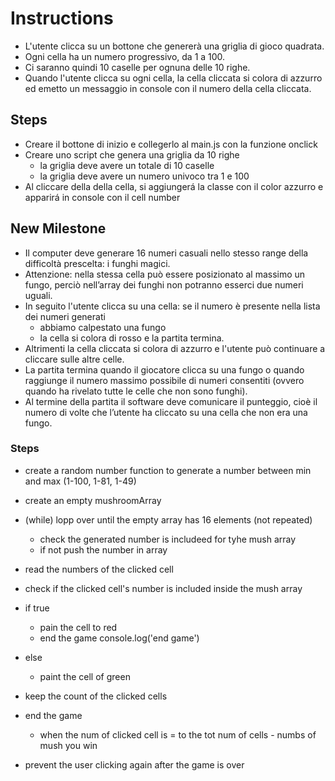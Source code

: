 # Instructions
- L'utente clicca su un bottone che genererà una griglia di gioco quadrata.
- Ogni cella ha un numero progressivo, da 1 a 100.
- Ci saranno quindi 10 caselle per ognuna delle 10 righe.
- Quando l'utente clicca su ogni cella, la cella cliccata si colora di azzurro ed emetto un messaggio in console con il numero della cella cliccata.

## Steps
- Creare il bottone di inizio e collegerlo al main.js con la funzione onclick
- Creare uno script che genera una griglia da 10 righe 
    - la griglia deve avere un totale di 10 caselle
    - la griglia deve avere un numero univoco tra 1 e 100
- Al cliccare della della cella, si aggiungerá la classe con il color azzurro e apparirá in console con il cell number

## New Milestone
- Il computer deve generare 16 numeri casuali nello stesso range della difficoltà prescelta: i funghi magici.
- Attenzione: nella stessa cella può essere posizionato al massimo un fungo, perciò nell’array dei funghi non potranno esserci due numeri uguali.
- In seguito l'utente clicca su una cella: se il numero è presente nella lista dei numeri generati
    - abbiamo calpestato una fungo
    - la cella si colora di rosso e la partita termina.
- Altrimenti la cella cliccata si colora di azzurro e l'utente può continuare a cliccare sulle altre celle.
- La partita termina quando il giocatore clicca su una fungo o quando raggiunge il numero massimo possibile di numeri consentiti (ovvero quando ha rivelato tutte le celle che non sono funghi).
- Al termine della partita il software deve comunicare il punteggio, cioè il numero di volte che l’utente ha cliccato su una cella che non era una fungo.


### Steps
- create a random number function to generate a number between min and max (1-100, 1-81, 1-49)

- create an empty mushroomArray

- (while) lopp over until the empty array has 16 elements (not repeated)
    - check the generated number is includeed for tyhe mush array
    - if not push the number in array

- read the numbers of the clicked cell

- check if the clicked cell's number is included inside the mush array

- if true 
    - pain the cell to red
    - end the game console.log('end game')
- else
    - paint the cell of green

- keep the count of the clicked cells

- end the game
    - when the num of clicked cell is = to the tot num of cells - numbs of mush you win

- prevent the user clicking again after the game is over